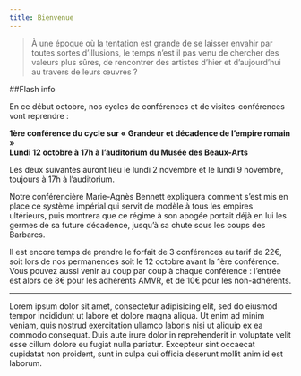 ```yaml
---
title: Bienvenue
---
```


> À une époque où la tentation est grande de se laisser envahir par toutes sortes d’illusions, le temps n’est il pas venu de chercher des valeurs plus sûres, de rencontrer des artistes d’hier et d’aujourd’hui au travers de leurs œuvres ?

##Flash info

En ce début octobre, nos cycles de conférences et de visites-conférences vont reprendre :

**1ère conférence du cycle sur « Grandeur et décadence de l’empire romain »  
Lundi 12 octobre à 17h à l’auditorium du Musée des Beaux-Arts**

Les deux suivantes auront lieu le lundi 2 novembre et le lundi 9 novembre, toujours à 17h à l’auditorium. 

Notre conférencière Marie-Agnès Bennett expliquera comment s’est mis en place ce système impérial qui servit de modèle à tous les empires ultérieurs, puis montrera que ce régime à son apogée portait déjà en lui les germes de sa future décadence, jusqu’à sa chute sous les coups des Barbares.

Il est encore temps de prendre le forfait de 3 conférences au tarif de 22€, soit lors de nos permanences soit le 12 octobre avant la 1ère conférence.  
Vous pouvez aussi venir au coup par coup à chaque conférence : l’entrée est alors de 8€ pour les adhérents AMVR, et de 10€ pour les non-adhérents.

---

Lorem ipsum dolor sit amet, consectetur adipisicing elit, sed do eiusmod
tempor incididunt ut labore et dolore magna aliqua. Ut enim ad minim veniam,
quis nostrud exercitation ullamco laboris nisi ut aliquip ex ea commodo
consequat. Duis aute irure dolor in reprehenderit in voluptate velit esse
cillum dolore eu fugiat nulla pariatur. Excepteur sint occaecat cupidatat non
proident, sunt in culpa qui officia deserunt mollit anim id est laborum.